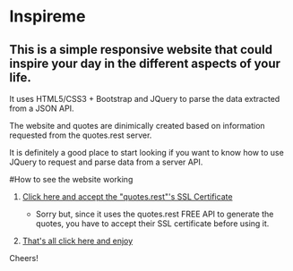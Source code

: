 # Inspireme
This is a simple responsive website that could inspire your day in the different aspects of your life. 
---
It uses HTML5/CSS3 + Bootstrap and JQuery to parse the data extracted from a JSON API.

The website and quotes are dinimically created based on information requested from the quotes.rest server.

It is definitely a good place to start looking if you want to know how to use JQuery to request and parse data from a server API.

#How to see the website working

1. [Click here and accept the "quotes.rest"'s SSL Certificate](https://quotes.rest/qod/categories.json)

	* Sorry but, since it uses the quotes.rest FREE API to generate the quotes, you have to accept their SSL certificate before using it.


2. [That's all click here and enjoy](https://beatrizgue87.github.io/inspireme/)

Cheers!
